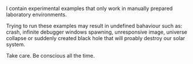 I contain experimental examples that only work in manually prepared laboratory environments.

Trying to run these examples may result in undefined bahaviour such as: crash, infinite debugger windows spawning, unresponsive image, universe collapse or suddenly created black hole that will proably destroy our solar system.

Take care. Be conscious all the time.